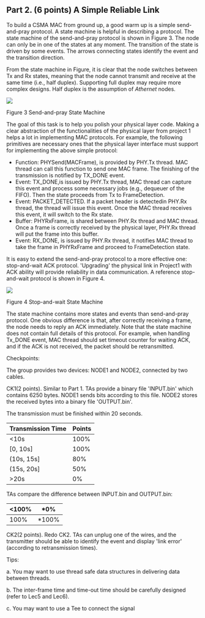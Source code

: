 ## Part 2. (6 points) A Simple Reliable Link

To build a CSMA MAC from ground up, a good warm up is a simple send-and-pray protocol. A state machine is helpful in describing a protocol. The state machine of the send-and-pray protocol is shown in Figure 3. The node can only be in one of the states at any moment. The transition of the state is driven by some events. The arrows connecting states identify the event and the transition direction.

From the state machine in Figure, it is clear that the node switches between Tx and Rx states, meaning that the node cannot transmit and receive at the same time (i.e., half duplex). Supporting full duplex may require more complex designs. Half duplex is the assumption of _Athernet_ nodes.

![](RackMultipart20220302-4-19oxl2x_html_35ba30d4cd80dca2.png)

Figure 3 Send-and-pray State Machine

The goal of this task is to help you polish your physical layer code. Making a clear abstraction of the functionalities of the physical layer from project 1 helps a lot in implementing MAC protocols. For example, the following primitives are necessary ones that the physical layer interface must support for implementing the above simple protocol:

- Function: PHYSend(MACFrame), is provided by PHY.Tx thread. MAC thread can call this function to send one MAC frame. The finishing of the transmission is notified by TX\_DONE event.
- Event: TX\_DONE,is issued by PHY.Tx thread, MAC thread can capture this event and process some necessary jobs (e.g., dequeuer of the FIFO). Then the state proceeds from Tx to FrameDetection.
- Event: PACKET\_DETECTED. If a packet header is detectedin PHY.Rx thread, the thread will issue this event. Once the MAC thread receives this event, it will switch to the Rx state.
- Buffer: PHYRxFrame, is shared between PHY.Rx thread and MAC thread. Once a frame is correctly received by the physical layer, PHY.Rx thread will put the frame into this buffer.
- Event: RX\_DONE, is issued by PHY.Rx thread, it notifies MAC thread to take the frame in PHYRxFrame and proceed to FrameDetection state.

It is easy to extend the send-and-pray protocol to a more effective one: stop-and-wait ACK protocol. 'Upgrading' the physical link in Project1 with ACK ability will provide reliability in data communication. A reference stop-and-wait protocol is shown in Figure 4.

![](RackMultipart20220302-4-19oxl2x_html_4baae2d3e9586ef1.png)

Figure 4 Stop-and-wait State Machine

The state machine contains more states and events than send-and-pray protocol. One obvious difference is that, after correctly receiving a frame, the node needs to reply an ACK immediately. Note that the state machine does not contain full details of this protocol. For example, when handling Tx\_DONE event, MAC thread should set timeout counter for waiting ACK, and if the ACK is not received, the packet should be retransmitted.

Checkpoints:

The group provides two devices: NODE1 and NODE2, connected by two cables.

CK1(2 points). Similar to Part 1. TAs provide a binary file 'INPUT.bin' which contains 6250 bytes. NODE1 sends bits according to this file. NODE2 stores the received bytes into a binary file 'OUTPUT.bin'.

The transmission must be finished within 20 seconds.

| Transmission Time | Points |
| --- | --- |
| <10s | 100% |
| [0, 10s] | 100% |
| (10s, 15s] | 80% |
| (15s, 20s] | 50% |
| >20s | 0% |

TAs compare the difference between INPUT.bin and OUTPUT.bin:

| <100% | \*0% |
| --- | --- |
| 100% | \*100% |

CK2(2 points). Redo CK2. TAs can unplug one of the wires, and the transmitter should be able to identify the event and display 'link error' (according to retransmission times).

Tips:

a. You may want to use thread safe data structures in delivering data between threads.

b. The inter-frame time and time-out time should be carefully designed (refer to Lec5 and Lec6).

c. You may want to use a Tee to connect the signal
